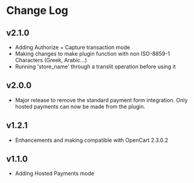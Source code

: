 # Change Log

## v2.1.0
- Adding Authorize + Capture transaction mode
- Making changes to make plugin function with non ISO-8859-1 Characters (Greek, Arabic...)
- Running 'store_name' through a translit operation before using it

## v2.0.0
- Major release to remove the standard payment form integration. Only hosted payments can now be made from the plugin.

## v1.2.1
- Enhancements and making compatible with OpenCart 2.3.0.2 

## v1.1.0
- Adding Hosted Payments mode
